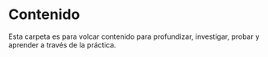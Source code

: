 # Contenido

Esta carpeta es para volcar contenido para profundizar, investigar, probar y aprender a través de la práctica.
